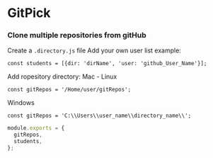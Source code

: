 # GitPick

### Clone multiple repositories from gitHub

Create a `.directory.js` file
Add your own user list 
example:
```
const students = [{dir: 'dirName', 'user: 'github_User_Name'}];
```

Add ropesitory directory:
Mac - Linux
```
const gitRepos = '/Home/user/gitRepos';
```
Windows
```
const gitRepos = 'C:\\Users\\user_name\\directory_name\\';
```
```javascript
module.exports = {
  gitRepos,
  students,
};
```
